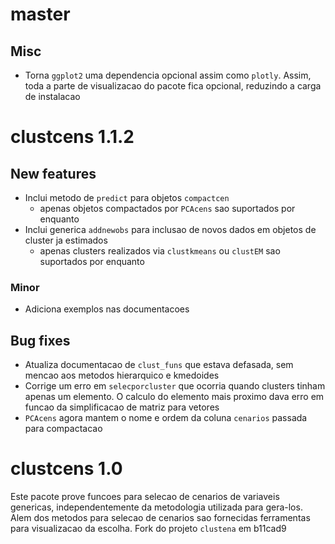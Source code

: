 # master

## Misc

* Torna `ggplot2` uma dependencia opcional assim como `plotly`. Assim, toda a parte de visualizacao
  do pacote fica opcional, reduzindo a carga de instalacao

# clustcens 1.1.2

## New features

* Inclui metodo de `predict` para objetos `compactcen`
  * apenas objetos compactados por `PCAcens` sao suportados por enquanto
* Inclui generica `addnewobs` para inclusao de novos dados em objetos de cluster ja estimados
  * apenas clusters realizados via `clustkmeans` ou `clustEM` sao suportados por enquanto

### Minor

* Adiciona exemplos nas documentacoes

## Bug fixes

* Atualiza documentacao de `clust_funs` que estava defasada, sem mencao aos metodos hierarquico e
  kmedoides
* Corrige um erro em `selecporcluster` que ocorria quando clusters tinham apenas um elemento. O 
  calculo do elemento mais proximo dava erro em funcao da simplificacao de matriz para vetores
* `PCAcens` agora mantem o nome e ordem da coluna `cenarios` passada para compactacao

# clustcens 1.0

Este pacote prove funcoes para selecao de cenarios de variaveis genericas, independentemente da
metodologia utilizada para gera-los. Alem dos metodos para selecao de cenarios sao fornecidas
ferramentas para visualizacao da escolha. Fork do projeto `clustena` em b11cad9
